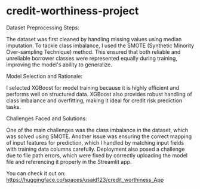 # credit-worthiness-project

Dataset Preprocessing Steps:

The dataset was first cleaned by handling missing values using median imputation. To tackle class imbalance, I used the SMOTE (Synthetic Minority Over-sampling Technique) method. This ensured that both reliable and unreliable borrower classes were represented equally during training, improving the model's ability to generalize.

Model Selection and Rationale:

I selected XGBoost for model training because it is highly efficient and performs well on structured data. XGBoost also provides robust handling of class imbalance and overfitting, making it ideal for credit risk prediction tasks.

Challenges Faced and Solutions:

One of the main challenges was the class imbalance in the dataset, which was solved using SMOTE. Another issue was ensuring the correct mapping of input features for prediction, which I handled by matching input fields with training data columns carefully. Deployment also posed a challenge due to file path errors, which were fixed by correctly uploading the model file and referencing it properly in the Streamlit app.

You can check it out on:
https://huggingface.co/spaces/usaid123/credit_worthiness_App
